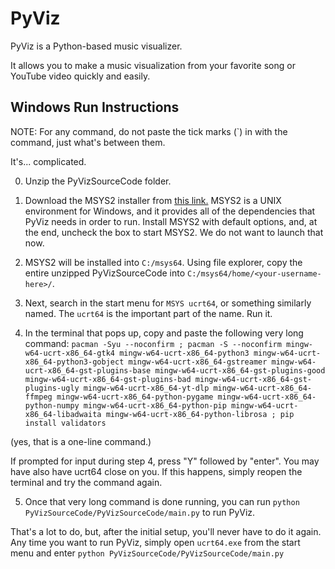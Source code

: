 # PyViz

PyViz is a Python-based music visualizer.

It allows you to make a music visualization from your favorite song or YouTube video quickly and easily.

## Windows Run Instructions

NOTE: For any command, do not paste the tick marks (`) in with the command, just what's between them.

It's... complicated.

0) Unzip the PyVizSourceCode folder.

1) Download the MSYS2 installer from [this link.](https://github.com/msys2/msys2-installer/releases/download/2024-01-13/msys2-x86_64-20240113.exe) MSYS2 is a UNIX environment for Windows, and it provides all of the dependencies that PyViz needs in order to run. Install MSYS2 with default options, and, at the end, uncheck the box to start MSYS2. We do not want to launch that now.

2) MSYS2 will be installed into `C:/msys64`. Using file explorer, copy the entire unzipped PyVizSourceCode into `C:/msys64/home/<your-username-here>/`.

3) Next, search in the start menu for `MSYS ucrt64`, or something similarly named. The `ucrt64` is the important part of the name. Run it.

4) In the terminal that pops up, copy and paste the following very long command: `pacman -Syu --noconfirm ; pacman -S --noconfirm mingw-w64-ucrt-x86_64-gtk4 mingw-w64-ucrt-x86_64-python3 mingw-w64-ucrt-x86_64-python3-gobject mingw-w64-ucrt-x86_64-gstreamer mingw-w64-ucrt-x86_64-gst-plugins-base mingw-w64-ucrt-x86_64-gst-plugins-good mingw-w64-ucrt-x86_64-gst-plugins-bad mingw-w64-ucrt-x86_64-gst-plugins-ugly mingw-w64-ucrt-x86_64-yt-dlp mingw-w64-ucrt-x86_64-ffmpeg mingw-w64-ucrt-x86_64-python-pygame mingw-w64-ucrt-x86_64-python-numpy mingw-w64-ucrt-x86_64-python-pip mingw-w64-ucrt-x86_64-libadwaita mingw-w64-ucrt-x86_64-python-librosa ; pip install validators`

(yes, that is a one-line command.)

If prompted for input during step 4, press "Y" followed by "enter".
You may have also have ucrt64 close on you. If this happens, simply reopen the terminal and try the command again.

5) Once that very long command is done running, you can run `python PyVizSourceCode/PyVizSourceCode/main.py` to run PyViz.

That's a lot to do, but, after the initial setup, you'll never have to do it again. Any time you want to run PyViz, simply open `ucrt64.exe` from the start menu and enter  `python PyVizSourceCode/PyVizSourceCode/main.py`